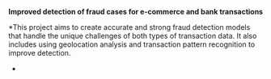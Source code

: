 **Improved detection of fraud cases for e-commerce and bank transactions**

\*This project aims to create accurate and strong fraud detection models that handle the unique challenges of both types of transaction data. It also includes using geolocation analysis and transaction pattern recognition to improve detection.

-
